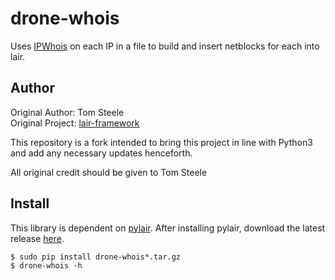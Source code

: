 # drone-whois

Uses [IPWhois](https://github.com/secynic/ipwhois) on each IP in a file to build and insert netblocks for each into lair.

## Author
Original Author: Tom Steele  
Original Project: [lair-framework](https://github.com/lair-framework/drone-whois)

This repository is a fork intended to bring this project in line with Python3 and add any necessary updates henceforth.

All original credit should be given to Tom Steele


## Install
This library is dependent on [pylair](https://github.com/x-a-n-d-e-r-k/pylair). After installing pylair, download the latest release [here](https://github.com/x-a-n-d-e-r-k/drone-whois/releases/latest).
```
$ sudo pip install drone-whois*.tar.gz
$ drone-whois -h
```
